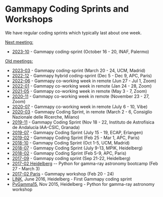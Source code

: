 # Gammapy Coding Sprints and Workshops

We have regular coding sprints which typically last about one week.


[Next meeting:]()
* [2023-10](2023-10-Palermo) - Gammapy coding-sprint (October 16 - 20, INAF, Palermo)

[Old meetings:]()
* [2023-03](2023-03-Madrid/README.md) - Gammapy coding-sprint (March 20 - 24, UCM, Madrid)
* [2022-12](2022-12-Paris/README.md) - Gammapy hybrid coding-sprint (Dec 5 - Dec 9,  APC, Paris)
* [2022-06](2022-06-Barcelona/README.md) - Gammapy co-working week in remote (Jun 27 - Jul 1,  Zoom)
* [2022-01](2022-01-Co-Working-Week) - Gammapy co-working week in remote (Jan 24 - 28,  Zoom)
* [2021-05](2021-05-Co-Working-Week/README.md) - Gammapy co-working week in remote (May 3 - 7,  Zoom)
* [2020-11](2020-11-Co-Working-Week/README.md) - Gammapy co-working week in remote (November 23 - 27,  Zoom)
* [2020-07](2020-07-Co-Working-Week/2020-07-Co-Working-Week.md) - Gammapy co-working week in remote (July 6 - 10,  Vibe)
* [2020-03](2020-03-Milano/README.md) - Gammapy Coding Sprint, in remote (March 2 - 6,  Consiglio Nazionale delle Ricerche, Milano)
* [2019-11](2019-11_Granada/README.md) - Gammapy Coding Sprint (Nov 18 - 22,  Instituto de Astrofísica de Andalucía IAA-CSIC, Granada)
* [2019-07](2019-07-Erlangen/README.md) - Gammapy Coding Sprint (July 15 - 19, ECAP, Erlangen)
* [2019-02](2019-02_Paris/README.md) - Gammapy Coding Sprint (Feb 25 - Mar 1, APC, Paris)
* [2018-10](2018-10_Madrid/README.md) - Gammapy Coding Sprint (Oct 1-5, UCM, Madrid)
* [2018-07](2018-07_Heidelberg/README.md) - Gammapy Coding Sprint (July 9-13, MPIK, Heidelberg)
* [2018-02](2018-02_Paris/README.md) - Gammapy Coding Sprint (Feb 5-9, APC, Paris)
* [2017-09](2017-09_Heidelberg.md) - Gammapy coding sprint (Sep 21-22, Heidelberg)
* [2017-02 Heidelberg](2017-02_Heidelberg.md) -- Python for gamma-ray astronomy bootcamp (Feb 27 - March 3)
* [2017-02 Paris](2017-02_Paris.md) - Gammapy workshop (Feb 20 - 24)
* [LINK](https://github.com/gammapy/gammapy/wiki/Gammapy-coding-sprint-1), June 2016, Heidelberg - First Gammapy coding sprint
* [PyGamma15](http://gammapy.github.io/PyGamma15/), Nov 2015, Heidelberg - Python for gamma-ray astronomy workshop

